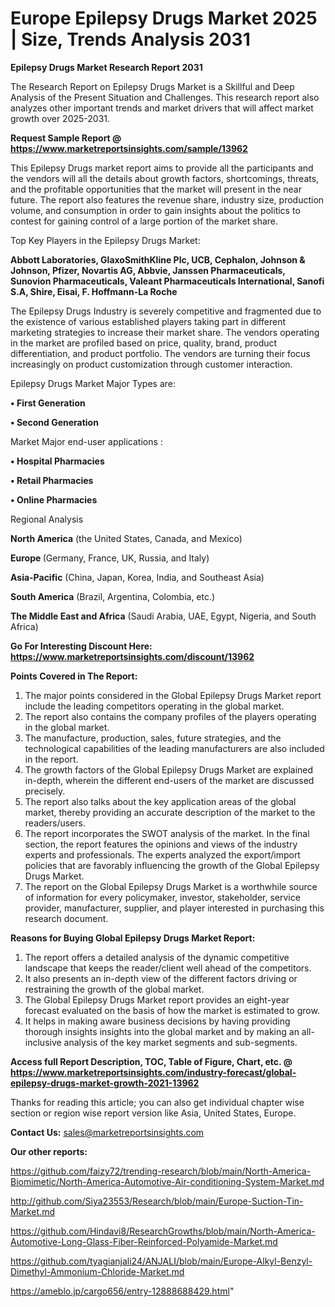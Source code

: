 # Europe Epilepsy Drugs Market 2025 | Size, Trends Analysis 2031

<strong>Epilepsy Drugs Market Research Report 2031</strong>

The Research Report on Epilepsy Drugs Market is a Skillful and Deep Analysis of the Present Situation and Challenges. This research report also analyzes other important trends and market drivers that will affect market growth over 2025-2031.

<strong>Request Sample Report @ <a href=https://www.marketreportsinsights.com/sample/13962>https://www.marketreportsinsights.com/sample/13962</a></strong>

This Epilepsy Drugs market report aims to provide all the participants and the vendors will all the details about growth factors, shortcomings, threats, and the profitable opportunities that the market will present in the near future. The report also features the revenue share, industry size, production volume, and consumption in order to gain insights about the politics to contest for gaining control of a large portion of the market share.

Top Key Players in the Epilepsy Drugs Market:

<strong>Abbott Laboratories, GlaxoSmithKline Plc, UCB, Cephalon, Johnson & Johnson, Pfizer, Novartis AG, Abbvie, Janssen Pharmaceuticals, Sunovion Pharmaceuticals, Valeant Pharmaceuticals International, Sanofi S.A, Shire, Eisai, F. Hoffmann-La Roche</strong>

The Epilepsy Drugs Industry is severely competitive and fragmented due to the existence of various established players taking part in different marketing strategies to increase their market share. The vendors operating in the market are profiled based on price, quality, brand, product differentiation, and product portfolio. The vendors are turning their focus increasingly on product customization through customer interaction.

Epilepsy Drugs Market Major Types are:

<strong>• First Generation

• Second Generation</strong>

Market Major end-user applications :

<strong>• Hospital Pharmacies

• Retail Pharmacies

• Online Pharmacies</strong>

Regional Analysis

</u><strong><b>North America</b></strong> (the United States, Canada, and Mexico)

<strong><b>Europe </b></strong>(Germany, France, UK, Russia, and Italy)

<strong><b>Asia-Pacific</b></strong> (China, Japan, Korea, India, and Southeast Asia)

<strong><b>South America</b></strong> (Brazil, Argentina, Colombia, etc.)

<strong><b>The Middle East and Africa</b></strong> (Saudi Arabia, UAE, Egypt, Nigeria, and South Africa)

<strong>Go For Interesting Discount Here: <a href=https://www.marketreportsinsights.com/discount/13962>https://www.marketreportsinsights.com/discount/13962</a></strong>

<strong>Points Covered in The Report:</strong>
<ol>
  <li>The major points considered in the Global Epilepsy Drugs Market report include the leading competitors operating in the global market.</li>
  <li>The report also contains the company profiles of the players operating in the global market.</li>
  <li>The manufacture, production, sales, future strategies, and the technological capabilities of the leading manufacturers are also included in the report.</li>
  <li>The growth factors of the Global Epilepsy Drugs Market are explained in-depth, wherein the different end-users of the market are discussed precisely.</li>
  <li>The report also talks about the key application areas of the global market, thereby providing an accurate description of the market to the readers/users.</li>
  <li>The report incorporates the SWOT analysis of the market. In the final section, the report features the opinions and views of the industry experts and professionals. The experts analyzed the export/import policies that are favorably influencing the growth of the Global Epilepsy Drugs Market.</li>
  <li>The report on the Global Epilepsy Drugs Market is a worthwhile source of information for every policymaker, investor, stakeholder, service provider, manufacturer, supplier, and player interested in purchasing this research document.</li>
</ol>
<strong>Reasons for Buying Global Epilepsy Drugs Market Report:</strong>

<ol>
  <li>The report offers a detailed analysis of the dynamic competitive landscape that keeps the reader/client well ahead of the competitors.</li>
  <li>It also presents an in-depth view of the different factors driving or restraining the growth of the global market.</li>
  <li>The Global Epilepsy Drugs Market report provides an eight-year forecast evaluated on the basis of how the market is estimated to grow.</li>
  <li>It helps in making aware business decisions by having providing thorough insights insights into the global market and by making an all-inclusive analysis of the key market segments and sub-segments.</li>
</ol>
<strong>Access full Report Description, TOC, Table of Figure, Chart, etc. @ <a href=https://www.marketreportsinsights.com/industry-forecast/global-epilepsy-drugs-market-growth-2021-13962>https://www.marketreportsinsights.com/industry-forecast/global-epilepsy-drugs-market-growth-2021-13962</a></strong>


Thanks for reading this article; you can also get individual chapter wise section or region wise report version like Asia, United States, Europe.

<strong>Contact Us:</strong>
sales@marketreportsinsights.com

<strong>Our other reports:</strong>

<a href=https://github.com/faizy72/trending-research/blob/main/North-America-Biomimetic/North-America-Automotive-Air-conditioning-System-Market.md>https://github.com/faizy72/trending-research/blob/main/North-America-Biomimetic/North-America-Automotive-Air-conditioning-System-Market.md</a>

<a href=http://github.com/Siya23553/Research/blob/main/Europe-Suction-Tin-Market.md>http://github.com/Siya23553/Research/blob/main/Europe-Suction-Tin-Market.md</a>

<a href=https://github.com/Hindavi8/ResearchGrowths/blob/main/North-America-Automotive-Long-Glass-Fiber-Reinforced-Polyamide-Market.md>https://github.com/Hindavi8/ResearchGrowths/blob/main/North-America-Automotive-Long-Glass-Fiber-Reinforced-Polyamide-Market.md</a>

<a href=https://github.com/tyagianjali24/ANJALI/blob/main/Europe-Alkyl-Benzyl-Dimethyl-Ammonium-Chloride-Market.md>https://github.com/tyagianjali24/ANJALI/blob/main/Europe-Alkyl-Benzyl-Dimethyl-Ammonium-Chloride-Market.md</a>

<a href=https://ameblo.jp/cargo656/entry-12888688429.html>https://ameblo.jp/cargo656/entry-12888688429.html</a>"
